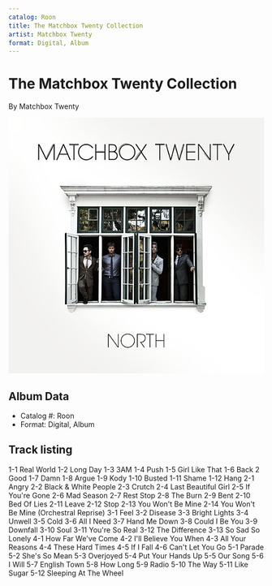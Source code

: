 ```yaml
---
catalog: Roon
title: The Matchbox Twenty Collection
artist: Matchbox Twenty
format: Digital, Album
---
```


# The Matchbox Twenty Collection

By Matchbox Twenty

![](../../assets/albumcovers/Matchbox_Twenty-The_Matchbox_Twenty_Collection.png)

## Album Data

- Catalog #: Roon
- Format: Digital, Album


## Track listing


1-1 Real World
1-2 Long Day
1-3 3AM
1-4 Push
1-5 Girl Like That
1-6 Back 2 Good
1-7 Damn
1-8 Argue
1-9 Kody
1-10 Busted
1-11 Shame
1-12 Hang
2-1 Angry
2-2 Black & White People
2-3 Crutch
2-4 Last Beautiful Girl
2-5 If You're Gone
2-6 Mad Season
2-7 Rest Stop
2-8 The Burn
2-9 Bent
2-10 Bed Of Lies
2-11 Leave
2-12 Stop
2-13 You Won't Be Mine
2-14 You Won't Be Mine (Orchestral Reprise)
3-1 Feel
3-2 Disease
3-3 Bright Lights
3-4 Unwell
3-5 Cold
3-6 All I Need
3-7 Hand Me Down
3-8 Could I Be You
3-9 Downfall
3-10 Soul
3-11 You're So Real
3-12 The Difference
3-13 So Sad So Lonely
4-1 How Far We've Come
4-2 I'll Believe You When
4-3 All Your Reasons
4-4 These Hard Times
4-5 If I Fall
4-6 Can't Let You Go
5-1 Parade
5-2 She's So Mean
5-3 Overjoyed
5-4 Put Your Hands Up
5-5 Our Song
5-6 I Will
5-7 English Town
5-8 How Long
5-9 Radio
5-10 The Way
5-11 Like Sugar
5-12 Sleeping At The Wheel

